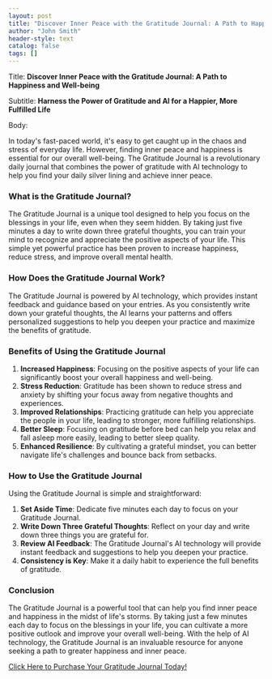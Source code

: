 ```yaml
---
layout: post
title: "Discover Inner Peace with the Gratitude Journal: A Path to Happiness and Well-being"
author: "John Smith"
header-style: text
catalog: false
tags: []
---
```


Title: **Discover Inner Peace with the Gratitude Journal: A Path to Happiness and Well-being**

Subtitle: **Harness the Power of Gratitude and AI for a Happier, More Fulfilled Life**

Body:

In today's fast-paced world, it's easy to get caught up in the chaos and stress of everyday life. However, finding inner peace and happiness is essential for our overall well-being. The Gratitude Journal is a revolutionary daily journal that combines the power of gratitude with AI technology to help you find your daily silver lining and achieve inner peace.

### What is the Gratitude Journal?

The Gratitude Journal is a unique tool designed to help you focus on the blessings in your life, even when they seem hidden. By taking just five minutes a day to write down three grateful thoughts, you can train your mind to recognize and appreciate the positive aspects of your life. This simple yet powerful practice has been proven to increase happiness, reduce stress, and improve overall mental health.

### How Does the Gratitude Journal Work?

The Gratitude Journal is powered by AI technology, which provides instant feedback and guidance based on your entries. As you consistently write down your grateful thoughts, the AI learns your patterns and offers personalized suggestions to help you deepen your practice and maximize the benefits of gratitude.

### Benefits of Using the Gratitude Journal

1. **Increased Happiness**: Focusing on the positive aspects of your life can significantly boost your overall happiness and well-being.
2. **Stress Reduction**: Gratitude has been shown to reduce stress and anxiety by shifting your focus away from negative thoughts and experiences.
3. **Improved Relationships**: Practicing gratitude can help you appreciate the people in your life, leading to stronger, more fulfilling relationships.
4. **Better Sleep**: Focusing on gratitude before bed can help you relax and fall asleep more easily, leading to better sleep quality.
5. **Enhanced Resilience**: By cultivating a grateful mindset, you can better navigate life's challenges and bounce back from setbacks.

### How to Use the Gratitude Journal

Using the Gratitude Journal is simple and straightforward:

1. **Set Aside Time**: Dedicate five minutes each day to focus on your Gratitude Journal.
2. **Write Down Three Grateful Thoughts**: Reflect on your day and write down three things you are grateful for.
3. **Review AI Feedback**: The Gratitude Journal's AI technology will provide instant feedback and suggestions to help you deepen your practice.
4. **Consistency is Key**: Make it a daily habit to experience the full benefits of gratitude.

### Conclusion

The Gratitude Journal is a powerful tool that can help you find inner peace and happiness in the midst of life's storms. By taking just a few minutes each day to focus on the blessings in your life, you can cultivate a more positive outlook and improve your overall well-being. With the help of AI technology, the Gratitude Journal is an invaluable resource for anyone seeking a path to greater happiness and inner peace.

[Click Here to Purchase Your Gratitude Journal Today!](https://www.example.com)